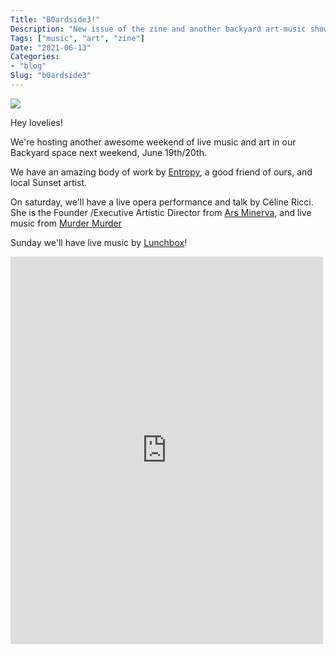 ```yaml
---
Title: "B0ardside3!"
Description: "New issue of the zine and another backyard art-music show!"
Tags: ["music", "art", "zine"]
Date: "2021-06-13"
Categories:
- "blog"
Slug: "b0ardside3"
---
```


<img src="returnofthewild.png" class="responsive">

Hey lovelies!

We're hosting another awesome weekend of live music and art in our Backyard space next weekend, June 19th/20th.

We have an amazing body of work by <A href="http://www.creationsofentropy.com/">Entropy</a>, a good friend of ours, and local Sunset artist.

On saturday, we'll have a live opera performance and talk by Céline Ricci. She is the Founder /Executive Artistic Director from <a href="https://www.arsminerva.org/">Ars Minerva</a>, and live music from <a href="http://www.totalshutdown.com/murdermurder3.html">Murder Murder</a>

Sunday we'll have live music by <a href="https://tim-and-donna-lunchbox.bandcamp.com/album/after-school-special">Lunchbox</a>!

<iframe style="border: 0; width: 500px; height: 620px;" src="https://bandcamp.com/EmbeddedPlayer/album=1664358764/size=large/bgcol=333333/linkcol=0f91ff/tracklist=false/transparent=true/" seamless><a href="https://tim-and-donna-lunchbox.bandcamp.com/album/after-school-special">After School Special by Lunchbox</a></iframe>

